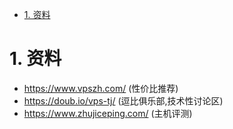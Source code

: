 
<!-- TOC -->

- [1. 资料](#1-资料)

<!-- /TOC -->



# 1. 资料
* https://www.vpszh.com/ (性价比推荐)
* https://doub.io/vps-tj/ (逗比俱乐部,技术性讨论区)
* https://www.zhujiceping.com/ (主机评测)

